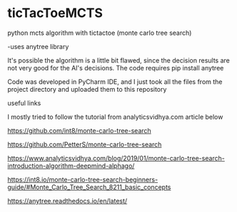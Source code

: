 # ticTacToeMCTS
python mcts algorithm with tictactoe (monte carlo tree search)

-uses anytree library


It's possible the algorithm is a little bit flawed, since the decision results are not very good for the AI's decisions.
The code requires pip install anytree

Code was developed in PyCharm IDE, and I just took all the files from the project directory and uploaded them to this repository

useful links

I mostly tried to follow the tutorial from analyticsvidhya.com article below

https://github.com/int8/monte-carlo-tree-search

https://github.com/PetterS/monte-carlo-tree-search

https://www.analyticsvidhya.com/blog/2019/01/monte-carlo-tree-search-introduction-algorithm-deepmind-alphago/

https://int8.io/monte-carlo-tree-search-beginners-guide/#Monte_Carlo_Tree_Search_8211_basic_concepts

https://anytree.readthedocs.io/en/latest/
